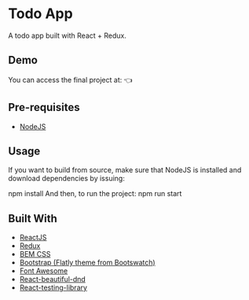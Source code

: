 #  Todo App

A todo app built with React + Redux.

## Demo

You can access the final project at: 👈

## Pre-requisites

- [NodeJS](https://nodejs.org)

## Usage

If you want to build from source, make sure that NodeJS is installed and download dependencies by issuing:

npm install
And then, to run the project:
npm run start

## Built With

- [ReactJS](https://reactjs.org)
- [Redux](https://redux.js.org/)
- [BEM CSS](http://getbem.com)
- [Bootstrap (Flatly theme from Bootswatch)](https://getbootstrap.com/)
- [Font Awesome](https://fontawesome.com/)
- [React-beautiful-dnd](https://github.com/atlassian/react-beautiful-dnd)
- [React-testing-library](https://testing-library.com/docs/react-testing-library/intro)
